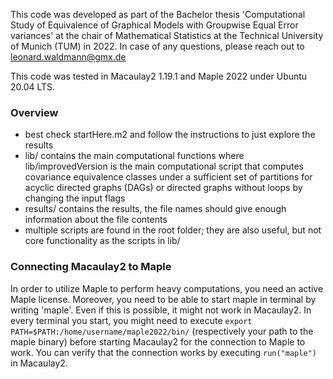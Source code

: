 This code was developed as part of the Bachelor thesis 'Computational Study of Equivalence of Graphical Models with Groupwise Equal Error variances' at the chair of Mathematical Statistics at the Technical University of Munich (TUM) in 2022. In case of any questions, please reach out to leonard.waldmann@gmx.de

This code was tested in Macaulay2 1.19.1 and Maple 2022 under Ubuntu 20.04 LTS.

### Overview

- best check startHere.m2 and follow the instructions to just explore the results
- lib/ contains the main computational functions where lib/improvedVersion is the main computational script that computes covariance equivalence classes under a sufficient set of partitions for acyclic directed graphs (DAGs) or directed graphs without loops by changing the input flags
- results/ contains the results, the file names should give enough information about the file contents
- multiple scripts are found in the root folder; they are also useful, but not core functionality as the scripts in lib/

### Connecting Macaulay2 to Maple

In order to utilize Maple to perform heavy computations, you need an active Maple license. Moreover, you need to be able to start maple in terminal by writing 'maple'. Even if this is possible, it might not work in Macaulay2. In every terminal you start, you might need to execute ```export PATH=$PATH:/home/username/maple2022/bin/``` (respectively your path to the maple binary) before starting Macaulay2 for the connection to Maple to work. You can verify that the connection works by executing ```run("maple")``` in Macaulay2.
